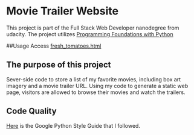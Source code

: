 # Movie Trailer Website

This project is part of the Full Stack Web Developer nanodegree from udacity.
The project utilizes [Programming Foundations with Python](https://www.udacity.com/course/programming-foundations-with-python--ud036)

##Usage
Access [fresh_tomatoes.html]()

## The purpose of this project
Sever-side code to store a list of my favorite movies, including box art imagery and a movie trailer URL. Using my code to generate a static web page, visitors are allowed to browse their movies and watch the trailers.

## Code Quality
[Here](https://google.github.io/styleguide/pyguide.html) is the Google Python Style Guide that I followed.
